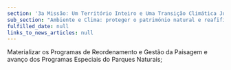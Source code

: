```yaml
---
section: '3a Missão: Um Território Inteiro e Uma Transição Climática Justa'
sub_section: "Ambiente e Clima: proteger o património natural e reafifirmar a liderança na redução de emissões"
fulfilled_date: null
links_to_news_articles: null
---
```


Materializar os Programas de Reordenamento e Gestão da Paisagem e avanço dos Programas Especiais do Parques Naturais;